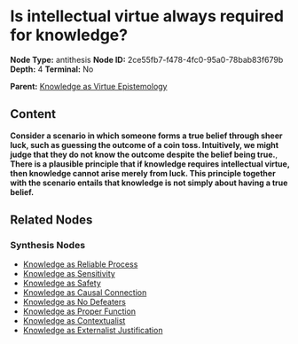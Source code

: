 # Is intellectual virtue always required for knowledge?

**Node Type:** antithesis
**Node ID:** 2ce55fb7-f478-4fc0-95a0-78bab83f679b
**Depth:** 4
**Terminal:** No

**Parent:** [Knowledge as Virtue Epistemology](knowledge-as-virtue-epistemology-synthesis-73f17771-7858-4c6a-ac02-12aaac18abd1.md)

## Content

**Consider a scenario in which someone forms a true belief through sheer luck, such as guessing the outcome of a coin toss. Intuitively, we might judge that they do not know the outcome despite the belief being true.**, **There is a plausible principle that if knowledge requires intellectual virtue, then knowledge cannot arise merely from luck. This principle together with the scenario entails that knowledge is not simply about having a true belief.**

## Related Nodes

### Synthesis Nodes

- [Knowledge as Reliable Process](knowledge-as-reliable-process-synthesis-8b040bee-4c27-45c8-8ef5-1335c7fd3a30.md)
- [Knowledge as Sensitivity](knowledge-as-sensitivity-synthesis-91ab5cf2-9d79-405d-b864-fb23d1155987.md)
- [Knowledge as Safety](knowledge-as-safety-synthesis-aed3cb46-f799-4d9e-b30a-a57743b46ae5.md)
- [Knowledge as Causal Connection](knowledge-as-causal-connection-synthesis-65caa788-35d6-46ce-8e1f-02729f9f12cc.md)
- [Knowledge as No Defeaters](knowledge-as-no-defeaters-synthesis-41412b6f-ed5d-444b-a451-052a65c74d5f.md)
- [Knowledge as Proper Function](knowledge-as-proper-function-synthesis-a0a6f983-de75-467c-acec-7523b9efcf18.md)
- [Knowledge as Contextualist](knowledge-as-contextualist-synthesis-1f6f8b5d-316e-4c94-b5a1-a5110f92d37a.md)
- [Knowledge as Externalist Justification](knowledge-as-externalist-justification-synthesis-86e3a587-ebc9-4ebe-b7e5-c2953b3853d2.md)
